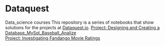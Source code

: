 # Dataquest
Data_science courses
This repository is a series of notebooks that show solutions for the projects at [Dataquest.io](https://www.dataquest.io/).
[Project: Designing and Creating a Database_MySql_Baseball_Analize](https://github.com/NeznaikanaLune/Dataquest/tree/master/M11_Designing%20and%20Creating%20a%20Database_Baseball%20match%20analize)\
[Project: Investigating Fandango Movie Ratings](https://github.com/NeznaikanaLune/Dataquest/tree/master/M13_InvestigatingFandangoRating)
